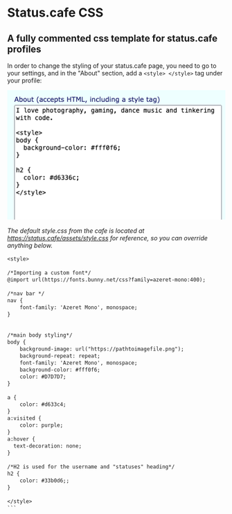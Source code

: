 # Status.cafe CSS

## A fully commented css template for status.cafe profiles

In order to change the styling of your status.cafe page, you need to go to your settings, and in the "About" section, add a ```<style> </style>``` tag under your profile:


![](/profile-ss.png)

*The default style.css from the cafe is located at https://status.cafe/assets/style.css for reference, so you can override anything below.*

````
<style>

/*Importing a custom font*/
@import url(https://fonts.bunny.net/css?family=azeret-mono:400);

/*nav bar */
nav {
	font-family: 'Azeret Mono', monospace;
}


/*main body styling*/
body {
	background-image: url("https://pathtoimagefile.png");
	background-repeat: repeat;
	font-family: 'Azeret Mono', monospace;
 	background-color: #fff0f6;
 	color: #D7D7D7;
}

a {
	color: #d633c4;
}
a:visited {
	color: purple;
}
a:hover {
  text-decoration: none;
}

/*H2 is used for the username and "statuses" heading*/
h2 {
	color: #33b0d6;;
}

</style>
```